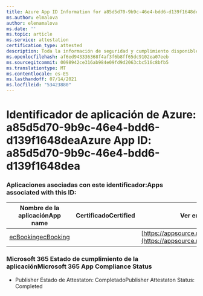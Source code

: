 ```yaml
---
title: Azure App ID Information for a85d5d70-9b9c-46e4-bdd6-d139f1648dea
ms.author: elmalova
author: elenamalova
ms.date: ''
ms.topic: article
ms.service: attestation
certification_type: attested
description: Toda la información de seguridad y cumplimiento disponible para a85d5d70-9b9c-46e4-bdd6-d139f1648dea.
ms.openlocfilehash: af6ed943336368f4af3f6b8ff65dc9102ea07eeb
ms.sourcegitcommit: 0098942ce316ab984e09fd9d2063cbc516c8bfb5
ms.translationtype: MT
ms.contentlocale: es-ES
ms.lasthandoff: 07/14/2021
ms.locfileid: "53423880"
---
```

# <a name="azure-app-id-a85d5d70-9b9c-46e4-bdd6-d139f1648dea"></a><span data-ttu-id="a91dc-103">Identificador de aplicación de Azure: a85d5d70-9b9c-46e4-bdd6-d139f1648dea</span><span class="sxs-lookup"><span data-stu-id="a91dc-103">Azure App ID: a85d5d70-9b9c-46e4-bdd6-d139f1648dea</span></span>


### <a name="apps-associated-with-this-id"></a><span data-ttu-id="a91dc-104">Aplicaciones asociadas con este identificador:</span><span class="sxs-lookup"><span data-stu-id="a91dc-104">Apps associated with this ID:</span></span>
| <span data-ttu-id="a91dc-105">**Nombre de la aplicación**</span><span class="sxs-lookup"><span data-stu-id="a91dc-105">**App name**</span></span> | <span data-ttu-id="a91dc-106">**Certificado**</span><span class="sxs-lookup"><span data-stu-id="a91dc-106">**Certified**</span></span> | <span data-ttu-id="a91dc-107">**Ver en AppSource**</span><span class="sxs-lookup"><span data-stu-id="a91dc-107">**View in AppSource**</span></span> |
|-|-|-|
| [<span data-ttu-id="a91dc-108">ecBooking</span><span class="sxs-lookup"><span data-stu-id="a91dc-108">ecBooking</span></span>](https://docs.microsoft.com/en-us/microsoft-365-app-certification/forward/WA200002096) |  | [https://appsource.microsoft.com/product/office/WA200002096](https://appsource.microsoft.com/product/office/WA200002096) |

### <a name="microsoft-365-app-compliance-status"></a><span data-ttu-id="a91dc-109">Microsoft 365 Estado de cumplimiento de la aplicación</span><span class="sxs-lookup"><span data-stu-id="a91dc-109">Microsoft 365 App Compliance Status</span></span>
- <span data-ttu-id="a91dc-110">Publisher Estado de Attestaton: Completado</span><span class="sxs-lookup"><span data-stu-id="a91dc-110">Publisher Attestaton Status: Completed</span></span>
